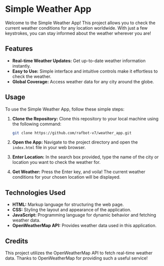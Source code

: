  # Simple Weather App

Welcome to the Simple Weather App! This project allows you to check the current weather conditions for any location worldwide. With just a few keystrokes, you can stay informed about the weather wherever you are!

## Features

- **Real-time Weather Updates:** Get up-to-date weather information instantly.
- **Easy to Use:** Simple interface and intuitive controls make it effortless to check the weather.
- **Global Coverage:** Access weather data for any city around the globe.

## Usage

To use the Simple Weather App, follow these simple steps:

1. **Clone the Repository:** Clone this repository to your local machine using the following command:
   ```bash
   git clone https://github.com/rafbot-v7/weather_app.git
   ```

2. **Open the App:** Navigate to the project directory and open the `index.html` file in your web browser.

3. **Enter Location:** In the search box provided, type the name of the city or location you want to check the weather for.

4. **Get Weather:** Press the Enter key, and voila! The current weather conditions for your chosen location will be displayed.

## Technologies Used

- **HTML:** Markup language for structuring the web page.
- **CSS:** Styling the layout and appearance of the application.
- **JavaScript:** Programming language for dynamic behavior and fetching weather data.
- **OpenWeatherMap API:** Provides weather data used in this application.

## Credits

This project utilizes the OpenWeatherMap API to fetch real-time weather data. Thanks to OpenWeatherMap for providing such a useful service!

 
